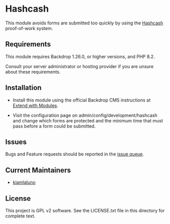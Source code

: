 # Hashcash

This module avoids forms are submitted too quickly by using the
[Hashcash](https://en.wikipedia.org/wiki/Hashcash) proof-of-work system.


## Requirements

This module requires Backdrop 1.26.0, or higher versions, and PHP 8.2.

Consult your server administrator or hosting provider if you are unsure about
these requirements.


## Installation

- Install this module using the official Backdrop CMS instructions at
  [Extend with Modules](https://docs.backdropcms.org/documentation/extend-with-modules).

- Visit the configuration page on admin/config/development/hashcash and change
  which forms are protected and the minimum time that must pass before a form
  could be submitted.


## Issues

Bugs and Feature requests should be reported in the
[issue queue](https://github.com/backdrop-contrib/hashcash/issues).


## Current Maintainers

- [kiamlaluno](https://github.com/kiamlaluno)


## License

This project is GPL v2 software.
See the LICENSE.txt file in this directory for complete text.
